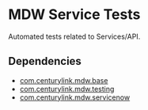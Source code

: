 # MDW Service Tests
Automated tests related to Services/API.

## Dependencies
  - [com.centurylink.mdw.base](https://github.com/CenturyLinkCloud/mdw/blob/master/mdw-workflow/assets/com/centurylink/mdw/base/readme.md)
  - [com.centurylink.mdw.testing](https://github.com/CenturyLinkCloud/mdw/blob/master/mdw-workflow/assets/com/centurylink/mdw/testing/readme.md)
  - [com.centurylink.mdw.servicenow](https://github.com/CenturyLinkCloud/mdw/blob/master/mdw-workflow/assets/com/centurylink/mdw/servicenow/readme.md)

